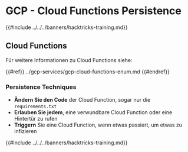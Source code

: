 # GCP - Cloud Functions Persistence

{{#include ../../../banners/hacktricks-training.md}}

## Cloud Functions

Für weitere Informationen zu Cloud Functions siehe:

{{#ref}}
../gcp-services/gcp-cloud-functions-enum.md
{{#endref}}

### Persistence Techniques

- **Ändern Sie den Code** der Cloud Function, sogar nur die `requirements.txt`
- **Erlauben Sie jedem**, eine verwundbare Cloud Function oder eine Hintertür zu rufen
- **Triggern** Sie eine Cloud Function, wenn etwas passiert, um etwas zu infizieren

{{#include ../../../banners/hacktricks-training.md}}
